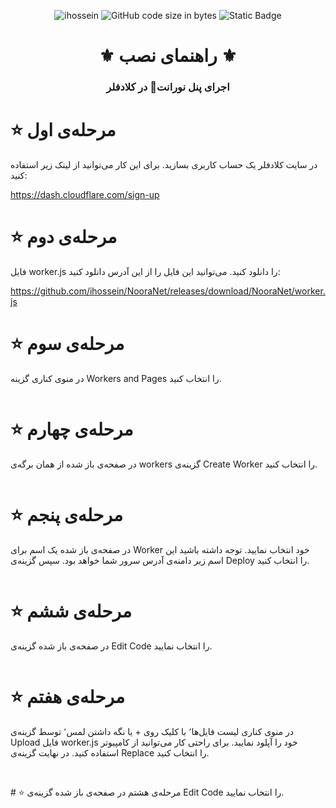<p align="center">
  <img src="https://camo.githubusercontent.com/620fe3bf9a0ff1fec8be16dcd95da0295cb3aaaa5bb026fe8650225d2f1e1f7a/68747470733a2f2f6b6f6d617265762e636f6d2f67687076632f3f757365726e616d653d69686f737365696e266c6162656c3d50726f66696c65253230766965777326636f6c6f723d306537356236267374796c653d666c6174" alt="ihossein" />
  <img alt="GitHub code size in bytes" src="https://img.shields.io/github/languages/code-size/ihossein/NooraNet">
  <img alt="Static Badge" src="https://img.shields.io/badge/Made_with_LOVE-In_Tehran-blue">
</p>

<h1 align="center">⚜️ راهنمای نصب ⚜️</h1>
<h3 align="center">اجرای پنل نورانت🌿 در کلادفلر</h3>

# ⭐ مرحله‌ی اول
در سایت کلادفلر یک حساب کاربری بسازید. برای این کار می‌توانید از لینک زیر استفاده کنید:

https://dash.cloudflare.com/sign-up

# ⭐ مرحله‌ی دوم
فایل worker.js را دانلود کنید. می‌توانید این فایل را از این آدرس دانلود کنید:

https://github.com/ihossein/NooraNet/releases/download/NooraNet/worker.js

# ⭐ مرحله‌ی سوم
در منوی کناری گزینه Workers and Pages را انتخاب کنید.
<p align="center">
  <img alt="" src="https://raw.githubusercontent.com/ihossein/NooraNet/main/.image/screenshot1.png">
</p>

# ⭐ مرحله‌ی چهارم
در صفحه‌ی باز شده از همان برگه‌ی workers گزینه‌ی Create Worker را انتخاب کنید.
<p align="center">
  <img alt="" src="https://raw.githubusercontent.com/ihossein/NooraNet/main/.image/screenshot2.png">
</p>


 # ⭐ مرحله‌ی پنجم
در صفحه‌ی باز شده یک اسم برای Worker خود انتخاب نمایید. توجه داشته باشید این اسم زیر دامنه‌ی آدرس سرور شما خواهد بود. سپس گزینه‌ی Deploy را انتخاب کنید.
<p align="center">
  <img alt="" src="https://raw.githubusercontent.com/ihossein/NooraNet/main/.image/screenshot3.png">
</p>

 # ⭐ مرحله‌ی ششم
در صفحه‌ی باز شده گزینه‌ی Edit Code را انتخاب نمایید.
<p align="center">
  <img alt="" src="https://raw.githubusercontent.com/ihossein/NooraNet/main/.image/screenshot4.png">
</p>

# ⭐ مرحله‌ی هفتم
در منوی کناری لیست فایل‌ها٬ با کلیک روی + یا نگه داشتن لمس٬ توسط گزینه‌ی Upload فایل worker.js خود را آپلود نمایید. برای راحتی کار می‌توانید از کامپیوتر استفاده کنید. در نهایت گزینه‌ی Replace را انتخاب کنید.
<p align="center">
  <img alt="" src="https://raw.githubusercontent.com/ihossein/NooraNet/main/.image/screenshot5.png">
  <img alt="" src="https://raw.githubusercontent.com/ihossein/NooraNet/main/.image/screenshot6.png">
</p>
# ⭐ مرحله‌ی هشتم
در صفحه‌ی باز شده گزینه‌ی Edit Code را انتخاب نمایید.
<p align="center">
  <img alt="" src="https://raw.githubusercontent.com/ihossein/NooraNet/main/.image/screenshot7.png">
</p>



